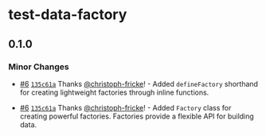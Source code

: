 # test-data-factory

## 0.1.0

### Minor Changes

- [#6](https://github.com/christoph-fricke/test-data-factory/pull/6) [`135c61a`](https://github.com/christoph-fricke/test-data-factory/commit/135c61ab11dd37189b7e21c44993f1bf6971aa33) Thanks [@christoph-fricke](https://github.com/christoph-fricke)! - Added `defineFactory` shorthand for creating lightweight factories through inline functions.

- [#6](https://github.com/christoph-fricke/test-data-factory/pull/6) [`135c61a`](https://github.com/christoph-fricke/test-data-factory/commit/135c61ab11dd37189b7e21c44993f1bf6971aa33) Thanks [@christoph-fricke](https://github.com/christoph-fricke)! - Added `Factory` class for creating powerful factories. Factories provide a flexible API for building data.
